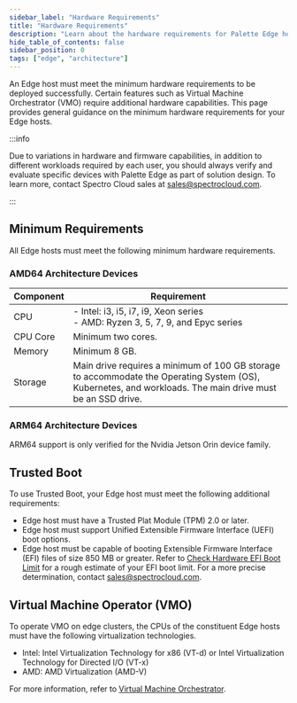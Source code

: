 ```yaml
---
sidebar_label: "Hardware Requirements"
title: "Hardware Requirements"
description: "Learn about the hardware requirements for Palette Edge hosts."
hide_table_of_contents: false
sidebar_position: 0
tags: ["edge", "architecture"]
---
```


An Edge host must meet the minimum hardware requirements to be deployed successfully. Certain features such as Virtual
Machine Orchestrator (VMO) require additional hardware capabilities. This page provides general guidance on the minimum
hardware requirements for your Edge hosts.

:::info

Due to variations in hardware and firmware capabilities, in addition to different workloads required by each user, you
should always verify and evaluate specific devices with Palette Edge as part of solution design. To learn more, contact
Spectro Cloud sales at sales@spectrocloud.com.

:::

## Minimum Requirements

All Edge hosts must meet the following minimum hardware requirements.

### AMD64 Architecture Devices

| Component | Requirement                                                                                                                                               |
| --------- | --------------------------------------------------------------------------------------------------------------------------------------------------------- |
| CPU       | - Intel: i3, i5, i7, i9, Xeon series <br /> - AMD: Ryzen 3, 5, 7, 9, and Epyc series                                                                      |
| CPU Core  | Minimum two cores.                                                                                                                                        |
| Memory    | Minimum 8 GB.                                                                                                                                             |
| Storage   | Main drive requires a minimum of 100 GB storage to accommodate the Operating System (OS), Kubernetes, and workloads. The main drive must be an SSD drive. |

### ARM64 Architecture Devices

ARM64 support is only verified for the Nvidia Jetson Orin device family.

## Trusted Boot

To use Trusted Boot, your Edge host must meet the following additional requirements:

- Edge host must have a Trusted Plat Module (TPM) 2.0 or later.
- Edge host must support Unified Extensible Firmware Interface (UEFI) boot options.
- Edge host must be capable of booting Extensible Firmware Interface (EFI) files of size 850 MB or greater. Refer to
  [Check Hardware EFI Boot Limit](/docs/docs-content/clusters/edge/trusted-boot/edgeforge/check-efi-limit.md) for a
  rough estimate of your EFI boot limit. For a more precise determination, contact sales@spectrocloud.com.

## Virtual Machine Operator (VMO)

To operate VMO on edge clusters, the CPUs of the constituent Edge hosts must have the following virtualization
technologies.

- Intel: Intel Virtualization Technology for x86 (VT-d) or Intel Virtualization Technology for Directed I/O (VT-x)
- AMD: AMD Virtualization (AMD-V)

For more information, refer to [Virtual Machine Orchestrator](../../vm-management/vm-management.md).
